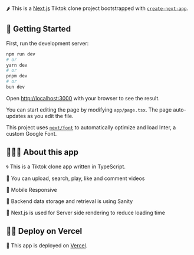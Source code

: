 🌶 This is a [Next.js](https://nextjs.org/) Tiktok clone project bootstrapped with [`create-next-app`](https://github.com/vercel/next.js/tree/canary/packages/create-next-app).

## 🍒 Getting Started

First, run the development server:

```bash
npm run dev
# or
yarn dev
# or
pnpm dev
# or
bun dev
```

Open [http://localhost:3000](http://localhost:3000) with your browser to see the result.

You can start editing the page by modifying `app/page.tsx`. The page auto-updates as you edit the file.

This project uses [`next/font`](https://nextjs.org/docs/basic-features/font-optimization) to automatically optimize and load Inter, a custom Google Font.

## 🧘🏽‍♀️ About this app

🌀 This is a Tiktok clone app written in TypeScript.

🍭 You can upload, search, play, like and comment videos

🥤 Mobile Responsive

🍍 Backend data storage and retrieval is using Sanity

🍑 Next.js is used for Server side rendering to reduce loading time


## 🍋‍🟩 Deploy on Vercel

🍋 This app is deployed on [Vercel](https://tiktik-app-75dj.vercel.app/).

